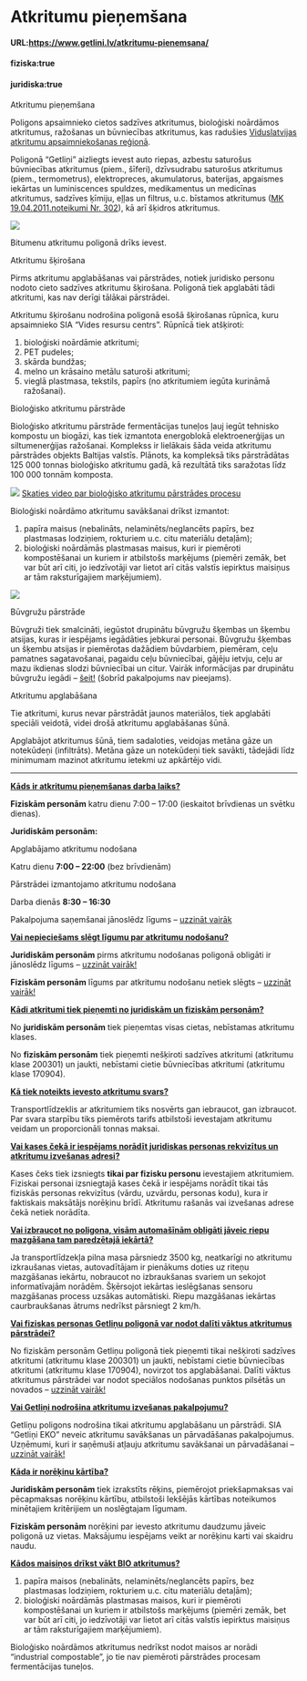 # Atkritumu pieņemšana

#### URL:https://www.getlini.lv/atkritumu-pienemsana/
#### fiziska:true
#### juridiska:true
Atkritumu pieņemšana

Poligons apsaimnieko cietos sadzīves atkritumus, bioloģiski noārdāmos atkritumus, ražošanas un būvniecības atkritumus, kas radušies [Viduslatvijas atkritumu apsaimniekošanas reģionā](https://likumi.lv/ta/id/342688-noteikumi-par-atkritumu-apsaimniekosanas-regioniem).

Poligonā “Getliņi” aizliegts ievest auto riepas, azbestu saturošus būvniecības atkritumus (piem., šīferi), dzīvsudrabu saturošus atkritumus (piem., termometrus), elektropreces, akumulatorus, baterijas, apgaismes iekārtas un luminiscences spuldzes, medikamentus un medicīnas atkritumus, sadzīves ķīmiju, eļļas un filtrus, u.c. bīstamos atkritumus ([M](https://likumi.lv/doc.php?id=229148)[K 19.04.2011.noteikumi Nr. 302](https://likumi.lv/doc.php?id=229148)), kā arī šķidros atkritumus.

![](https://getlini.lv/wp-content/uploads/2022/06/G-aizliegts-ievest-v1.svg)

Bitumenu atkritumu poligonā drīks ievest.


Atkritumu šķirošana

Pirms atkritumu apglabāšanas vai pārstrādes, notiek juridisko personu nodoto cieto sadzīves atkritumu šķirošana. Poligonā tiek apglabāti tādi atkritumi, kas nav derīgi tālākai pārstrādei.

Atkritumu šķirošanu nodrošina poligonā esošā šķirošanas rūpnīca, kuru apsaimnieko SIA “Vides resursu centrs”. Rūpnīcā tiek atšķiroti:

1) bioloģiski noārdāmie atkritumi;  
2) PET pudeles;  
3) skārda bundžas;  
4) melno un krāsaino metālu saturoši atkritumi;  
5) vieglā plastmasa, tekstils, papīrs (no atkritumiem iegūta kurināmā ražošanai).

Bioloģisko atkritumu pārstrāde

Bioloģisko atkritumu pārstrāde fermentācijas tuneļos ļauj iegūt tehnisko kompostu un biogāzi, kas tiek izmantota energoblokā elektroenerģijas un siltumenerģijas ražošanai. Komplekss ir lielākais šāda veida atkritumu pārstrādes objekts Baltijas valstīs. Plānots, ka kompleksā tiks pārstrādātas 125 000 tonnas bioloģisko atkritumu gadā, kā rezultātā tiks saražotas līdz 100 000 tonnām komposta.

![](https://getlini.lv/wp-content/uploads/2022/06/G-play-icon-v1.svg) [Skaties video par bioloģisko atkritumu pārstrādes procesu](https://www.youtube.com/watch?v=lZG-NIfwSHk)

Bioloģiski noārdāmo atkritumu savākšanai drīkst izmantot:

1.  papīra maisus (nebalināts, nelaminēts/neglancēts papīrs, bez plastmasas lodziņiem, rokturiem u.c. citu materiālu detaļām);
2.  bioloģiski noārdāmās plastmasas maisus, kuri ir piemēroti kompostēšanai un kuriem ir atbilstošs marķējums (piemēri zemāk, bet var būt arī citi, jo iedzīvotāji var lietot arī citās valstīs iepirktus maisiņus ar tām raksturīgajiem marķējumiem).

![](https://www.getlini.lv/wp-content/uploads/2023/11/Majaslapai-300x134.jpg)

Būvgružu pārstrāde

Būvgruži tiek smalcināti, iegūstot drupinātu būvgružu šķembas un šķembu atsijas, kuras ir iespējams iegādāties jebkurai personai. Būvgružu šķembas un šķembu atsijas ir piemērotas dažādiem būvdarbiem, piemēram, ceļu pamatnes sagatavošanai, pagaidu ceļu būvniecībai, gājēju ietvju, ceļu ar mazu ikdienas slodzi būvniecībai un citur. Vairāk informācijas par drupinātu būvgružu iegādi – [šeit!](https://www.getlini.lv/wp-content/uploads/2023/11/Buvgruzi.pdf) (šobrīd pakalpojums nav pieejams).

Atkritumu apglabāšana

Tie atkritumi, kurus nevar pārstrādāt jaunos materiālos, tiek apglabāti speciāli veidotā, videi drošā atkritumu apglabāšanas šūnā.

Apglabājot atkritumus šūnā, tiem sadaloties, veidojas metāna gāze un notekūdeņi (infiltrāts). Metāna gāze un notekūdeņi tiek savākti, tādejādi līdz minimumam mazinot atkritumu ietekmi uz apkārtējo vidi.

****
**[Kāds ir atkritumu pieņemšanas darba laiks?](https://www.getlini.lv/atkritumu-pienemsana/"%20\l%20"tab-15f9b576-1)**

**Fiziskām personām** katru dienu 7:00 – 17:00 (ieskaitot brīvdienas un svētku dienas).

**Juridiskām personām:**

Apglabājamo atkritumu nodošana

Katru dienu **7:00 – 22:00** (bez brīvdienām)

Pārstrādei izmantojamo atkritumu nodošana

Darba dienās **8:30 – 16:30**

Pakalpojuma saņemšanai jānoslēdz līgums – [uzzināt vairāk](https://getlini.lv/atkritumu-pienemsana/juridiskam-personam/)

[**Vai nepieciešams slēgt līgumu par atkritumu nodošanu?**](https://www.getlini.lv/atkritumu-pienemsana/#tab-15f9b576-2)

**Juridiskām personām** pirms atkritumu nodošanas poligonā obligāti ir jānoslēdz līgums – [uzzināt vairāk!](https://www.getlini.lv/atkritumu-pienemsana/juridiskam-personam/)

**Fiziskām personām** līgums par atkritumu nodošanu netiek slēgts – [uzzināt vairāk!](https://www.getlini.lv/atkritumu-pienemsana/fiziskam-personam/)

[**Kādi atkritumi tiek pieņemti no juridiskām un fiziskām personām?**](https://www.getlini.lv/atkritumu-pienemsana/#tab-15f9b576-3)

No **juridiskām personām** tiek pieņemtas visas cietas, nebīstamas atkritumu klases.

No **fiziskām personām** tiek pieņemti nešķiroti sadzīves atkritumi (atkritumu klase 200301) un jaukti, nebīstami cietie būvniecības atkritumi (atkritumu klase 170904).

[**Kā tiek noteikts ievesto atkritumu svars?**](https://www.getlini.lv/atkritumu-pienemsana/#tab-15f9b576-4)

Transportlīdzeklis ar atkritumiem tiks nosvērts gan iebraucot, gan izbraucot. Par svara starpību tiks piemērots tarifs atbilstoši ievestajam atkritumu veidam un proporcionāli tonnas maksai.

[**Vai kases čekā ir iespējams norādīt juridiskas personas rekvizītus un atkritumu izvešanas adresi?**](https://www.getlini.lv/atkritumu-pienemsana/#tab-15f9b576-5)

Kases čeks tiek izsniegts **tikai par fizisku personu** ievestajiem atkritumiem. Fiziskai personai izsniegtajā kases čekā  ir iespējams norādīt tikai tās fiziskās personas rekvizītus (vārdu, uzvārdu, personas kodu), kura ir faktiskais maksātājs norēķinu brīdī. Atkritumu rašanās vai izvešanas adrese čekā netiek norādīta.

[**Vai izbraucot no poligona, visām automašīnām obligāti jāveic riepu mazgāšana tam paredzētajā iekārtā?**](https://www.getlini.lv/atkritumu-pienemsana/#tab-15f9b576-6)

Ja transportlīdzekļa pilna masa pārsniedz 3500 kg, neatkarīgi no atkritumu izkraušanas vietas, autovadītājam ir pienākums doties uz riteņu mazgāšanas iekārtu, nobraucot no izbraukšanas svariem un sekojot informatīvajām norādēm. Šķērsojot iekārtas ieslēgšanas sensoru mazgāšanas process uzsākas automātiski. Riepu mazgāšanas iekārtas caurbraukšanas ātrums nedrīkst pārsniegt 2 km/h.

[**Vai fiziskas personas Getliņu poligonā var nodot dalīti vāktus atkritumus pārstrādei?**](https://www.getlini.lv/atkritumu-pienemsana/#tab-15f9b576-7)

No fiziskām personām Getliņu poligonā tiek pieņemti tikai nešķiroti sadzīves atkritumi (atkritumu klase 200301) un jaukti, nebīstami cietie būvniecības atkritumi (atkritumu klase 170904), novirzot tos apglabāšanai. Dalīti vāktus atkritumus pārstrādei var nodot speciālos nodošanas punktos pilsētās un novados – [uzzināt vairāk!](https://skiroviegli.lv/#/)

[**Vai Getliņi nodrošina atkritumu izvešanas pakalpojumu?**](https://www.getlini.lv/atkritumu-pienemsana/#tab-15f9b576-8)

Getliņu poligons nodrošina tikai atkritumu apglabāšanu un pārstrādi. SIA “Getliņi EKO” neveic atkritumu savākšanas un pārvadāšanas pakalpojumus. Uzņēmumi, kuri ir saņēmuši atļauju atkritumu savākšanai un pārvadāšanai – [uzzināt vairāk!](https://registri.vvd.gov.lv/izsniegtas-atlaujas-un-licences/atkritumu-apsaimniekosanas-atlaujas/izsniegtas-atkritumu-apsaimniekosanas-atlaujas/)

[**Kāda ir norēķinu kārtība?**](https://www.getlini.lv/atkritumu-pienemsana/#tab-15f9b576-9)

**Juridiskām personām** tiek izrakstīts rēķins, piemērojot priekšapmaksas vai pēcapmaksas norēķinu kārtību, atbilstoši Iekšējās kārtības noteikumos minētajiem kritērijiem un noslēgtajam līgumam.

**Fiziskām personām** norēķini par ievesto atkritumu daudzumu jāveic poligonā uz vietas. Maksājumu iespējams veikt ar norēķinu karti vai skaidru naudu.

[**Kādos maisiņos drīkst vākt BIO atkritumus?**](https://www.getlini.lv/atkritumu-pienemsana/#tab-15f9b576-10)

1. papīra maisos (nebalināts, nelaminēts/neglancēts papīrs, bez plastmasas lodziņiem, rokturiem u.c. citu materiālu detaļām);
2. bioloģiski noārdāmās plastmasas maisos, kuri ir piemēroti kompostēšanai un kuriem ir atbilstošs marķējums (piemēri zemāk, bet var būt arī citi, jo iedzīvotāji var lietot arī citās valstīs iepirktus maisiņus ar tām raksturīgajiem marķējumiem).

Bioloģisko noārdāmos atkritumus nedrīkst nodot maisos ar norādi “industrial compostable”, jo tie nav piemēroti pārstrādes procesam fermentācijas tuneļos.
